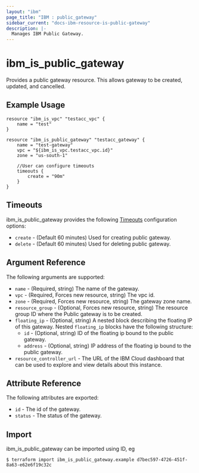 ```yaml
---
layout: "ibm"
page_title: "IBM : public_gateway"
sidebar_current: "docs-ibm-resource-is-public-gateway"
description: |-
  Manages IBM Public Gateway.
---
```


# ibm\_is_public_gateway

Provides a public gateway resource. This allows gateway to be created, updated, and cancelled.


## Example Usage

```hcl
resource "ibm_is_vpc" "testacc_vpc" {
	name = "test"
}

resource "ibm_is_public_gateway" "testacc_gateway" {
	name = "test-gateway"
	vpc = "${ibm_is_vpc.testacc_vpc.id}"
	zone = "us-south-1"

	//User can configure timeouts
  	timeouts {
      	create = "90m"
    }
}
```

## Timeouts

ibm_is_public_gateway provides the following [Timeouts](https://www.terraform.io/docs/configuration/resources.html#timeouts) configuration options:

* `create` - (Default 60 minutes) Used for creating public gateway.
* `delete` - (Default 60 minutes) Used for deleting public gateway.

## Argument Reference

The following arguments are supported:

* `name` - (Required, string) The name of the gateway.
* `vpc` - (Required, Forces new resource, string) The vpc id.
* `zone` - (Required, Forces new resource, string) The gateway zone name.
* `resource_group` - (Optional, Forces new resource, string) The resource group ID where the Public gateway is to be created.
* `floating_ip` - (Optional, string) A nested block describing the floating IP of this gateway.
Nested `floating_ip` blocks have the following structure:
  * `id` - (Optional, string) ID of the floating ip bound to the public gateway.
  * `address` - (Optional, string) IP address of the floating ip bound to the public gateway. 
* `resource_controller_url` - The URL of the IBM Cloud dashboard that can be used to explore and view details about this instance.


## Attribute Reference

The following attributes are exported:

* `id` - The id of the gateway.
* `status` - The status of the gateway.

## Import

ibm_is_public_gateway can be imported using ID, eg

```
$ terraform import ibm_is_public_gateway.example d7bec597-4726-451f-8a63-e62e6f19c32c
```